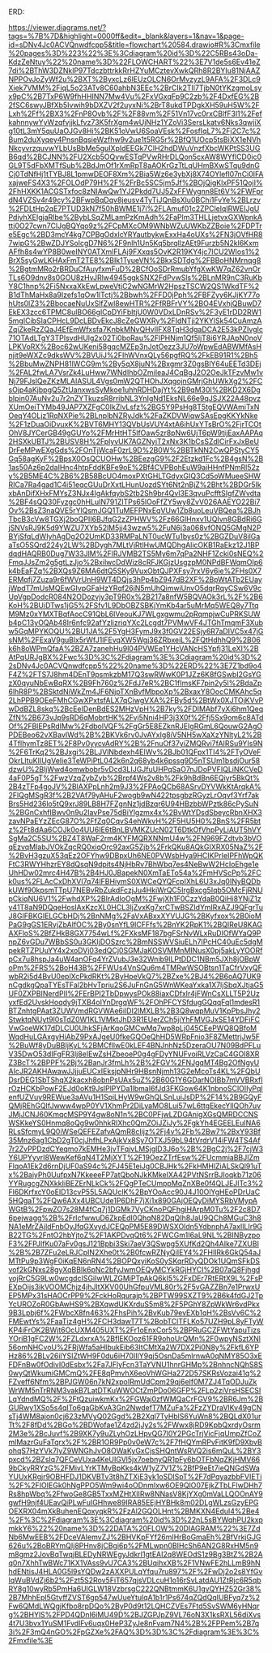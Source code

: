 ERD:

https://viewer.diagrams.net/?tags=%7B%7D&highlight=0000ff&edit=_blank&layers=1&nav=1&page-id=sDNv4Jc0ACVQnwdfcpp5&title=flowchart%20584.drawio#R%3Cmxfile%20pages%3D%223%22%3E%3Cdiagram%20id%3D%22C5RBs43oDa-KdzZeNtuy%22%20name%3D%22FLOWCHART%22%3E7V1de5s6Ev41eZ7di%2BThW3DZNklP97TdczbttrkkRrHZYuMCztevXwkQRh8R2BYIu81NjAAZNPPOvJoZyWf2u%2BXT%2ByxcLz6lEUzOLCN6OrMvzyzL9AFA%2F3DLc9Xiek7VMM%2FiqL5o23ATv8C60ahbN3EEc%2BrCIk2TIl7TjbN0tYKzgmoLsyx9pC%2B7TxP6W9fhHHINN7Mw4Vu%2FxVGxqFp9C2zb%2F4DxfEG%2B2fSC6swyJBfXb5Ivwih9bDXZV2f2uyxNi%2BrT8ukdTPDgkXH59uH5W%2FLxh%2Ff%2BX3%2FnP8Ovb%2F%2F88vm%2F51Vn17vc0rxCBlfF3l1%2FefkahnnywYyWzqfvjjkLfvz73K5frXgm4wUjNHz1YZoVi3SersLkatv6Nks3qwjiXg10tL3mY5quUaOJGv8Hi%2BK51oVwU6SoaVEsk%2FosfIqL7%2Fj2C7c%2Bum2duXyqey4PnsnBqsieWzfhw9v2ue1t5RG5r%2BfQ1UOcp5tsBiXX1eNVhNkcyvrzquvwYLbUsBbMe5guIXpIdEEGk7CIH2hdDWuVnzfXbcWKPtSS3UGB6qd%2BCJNN%2FU2Xcb5OQvwESTqPVwRHrDLQon5cxAW8WYflCD0ic0GL9T5dFbXMTfSub%2BdJmOf1rXmRpT8aAOKrGzTtLqUHmBXwSTqu9dnGCj0TdNfHj1tTYBJ8L1pmwDEOF8Xm%2Bia5Wz6e3ybXj8X74OYlefl07nCi0IFAxajweFS4X3%2FOLOdP79H%2F%2FrBc5SC5jm5Jf%2BOjQigKlxPF51QojI%2FhHXKK1ACGSTxfoc8zNIAwQw1YJ2Pkdd7UJ5ZxFFWygnn8Et6V%2FWFprdN4VZSv4r49cy%2BFwpBqDqv8jeusv4TyTiJQnBsXlu0BChi1FvYe%2BLrzv%2FDLtHp2qE7PTUD3kN7f50hBWME1j7i%2FLAmuf01c2ZPClelqIRWEIJgUPdiyhXEIgjaRlbe%2BybLSqZMLamPzKmAdh%2FaPlm3THLLjetvxGXWpnkAttj0O27cwn7ClJgBQYqo9z%2FCpMXcOM9WNbWZuUWKbZZBoie%2FDPTre5Egc%2BD3mcY4kg7CPBgOdxlcYRYautbykwExxHa4oUXs%2FN3jOVfHR87wipG%2BwZDJYSolcgD7N6%2F9nlh1Un5Kq5brqllzAEt9Furzb5N2kl6KxmAFfh8s4wYP8B0weINY0ATXmlFLAj9FXxqs5OvK2R19KY4jc7ICU2WIos1%2BrX5syGwLKHAxFmT2TE8%2BIk1TyueVN%2BkxSDTdg%2FBBoHNMrnqg8%2BgtmMRo2rBRDuCfAuyfxmFuD%2BCfOoSDrRmubYfgXwKW7qZ62vnOrTLs6O9dnv8s0GOU8zHvJRlw4945ggkSNX2FdPvwSls%2BLnMR9nC3RuKbY8C1hnp%2Fi5NxxaXkEwLpweVtjC2wNGMrW2HpszTSCW2QS1WkdTF%2B1dThMaHx8a9Izefs1qOw1lTctj%2Bbwh%2FFD0jPph%2FBFZyy6KJjKY77ohUts0lZ3%2BbocaeNuUxSlfZwl8ewHTR%2FfRBFrVY%2BO4EVxhjQBuwD7EkEX3zcc6TPMC8ulBO66glCpDYiFbltjU0W0VDxLDnRSv%2F3yE1rDD2RW15mgICibSIaCPHcL9DcLBDvEkcJ8cZeGWXRy%2FIdNTji2YKYlSk54CuAmzAZqiZkeRzZQaJ4EfEmWfxsfa7KnbkMNvQHvIlFX8TqH3dgaDCA2E53kPZIvgIc71OTAdLTgY3TPIsvdHUlg2x02Ti0boRau%2FlPHNjm1Qf5ljT8i6YRJApN0noVLPKVoRX%2Boc62wUKeni58gqcMZEp3nJotOezz3JU7oWpwEdABWMfAsHnjit9eWXZc9dksWV%2BVUiJ%2FIhWVnxQLy56pgfRQ%2FkEB91R1%2Bh5%2BbuMwZNPH81lWCG9m%2By5qX8juN%2Bxgmr3Z0gsBlY64uEETd3DEj%2FAL2fwLA7VsrZk4LuHww7WNdIhbOZmiIeaJ4CqBgJ2O2OeJkTFzvMw1vNj79FJsIQeZKzMLAIASUL4Vgs0mW2QTHOhJXqgojnGMrjGhUWkXg2%2FCsOjp4aKjbpgQ5ZtUanxwsSyMkoe1uhhRDHDajYt%2B9qM30I%2BKD2X6DgbIpin07AuNv2u7r2nZYTkuzsR8rribNL3YnIgNd1EksNL66e9qJSJX22A48pvzXUmOeiTYMb49JAP7XZFgC0IkZlvLsfz%2BG5Y9PsHg8T5tgEQVWAmiTxNOeqY4OLjz1RqNXPie%2BLnplbNZRyJdk%2FaZKDVWiqwSAsEpgKKYkNke%2F1zDuaOiDvuxK%2BVT6MHY13QVbUsVUY4xtA6ihUxYTsBrO%2FjrTCOtOhV8JYCerGB49gGUYo%2FMrHtHT5lfOaw5zr8pNw6UjT6pW9tijEaxAAPAq2HSXkUBTJ%2BUSV8H%2FplyvUK7AGZNyiT2xNx3K1bCsSZdlCirFxJxBeUDrFeMPwEXgGds%2FOnTjWcaF0zrL9D%2B0W%2BBTkNN2CwQPStyCY5Gq58agKyF%2BpsX0OsQCUOHw%2BEezgG9%2F2Etzkd1Fc%2B4gsN%2B1as50Az6p2daIHnc4htpFddKBFe9oE%2Bf4CVPBohEuW9aiHHnfPNmRl52zy%2B5ME4C%2B6%2B58BcUO4moxPXtGHLTGdyxGIQ3Cd5oWMueeSHWRICa7Ra4gad1C4i51eqcGUuDrXxtLHunUozdSYt6Nt2nBjZ%2Bht%2BDGr5IkxbAnDifXHxFMYsZ3NJx4IgAkfqybS2tb2Sh9br4Qvl3E3qvuPcfftSIgfZWvdta%2BF4sQQ30Fyzgc0hHLuIN791ZlTPs65lOoFfZY5wy8ZvV026AAEYO22Bi7Ov%2BsZ3naQVE5rYlQsmJGQ1TuMEFPNxEqVUw1Zb8uoLeuVBQea%2BJhTbcB3cVw8TGXj2boQPII6BJfqG2zZPHWV%2Fz66GlHnxv1UQIvn8GBdRi6GjSNVsRJ9K5d9YWZU7XYb52lM5jj43wzw5%2FuN6j3a068vfONQ5GMgN2PBYjSfqLdWIyhAgDg2O2UmKD33RMPaLNT0ucWTu1bys0z%2BGZDuV8ilGaaTsO5SQrd224y2LW%2BDygh7MLtVjRtlHwUMQDhgAlicOKB1RaEkz12J1BPdqdHAQRB0Dug7W33JlM%2FlRJVMB2TS5My6m7qPa2NHF1Zcki0sNEQ%2FmqJJsZm2g5gtLzJjo%2BxilwcDdWiz8cRFJKGjzUsgzpM0NPdBFWqmOIp6k4bEaFZq%2BXQs9Z6MA6dtQ5SKy9VuxObtQJPXFsy7rxV6y6ie%2FHs0X7ERMqfj7Zuza9r6fWVrUnH9WT4DQjs3hPp4bZ947dB2XF%2BpWtATb2EUayjWpdT7mUsMQEwGIvpGFaHzYRqf26jN5mUhQimwiUnvO5dqrRqyCSw6V9cUpVgpDodcR084N2ODozvjy3pT9R0x%2B217a8nfW5BQVAOk3rL%2F%2B6KoH%2BUiDTws1jG5%2FSfv1L9DbOBZSBKjYmKb4ar5uMrMq5WEQ8y7TtqM9Mz0xYMXTBqfAocC91QbL6IVeouKJ7WLgxgwmu2pRqmpjwCuPRKSUWb4pC13yOQAb48Ir6nfc92afYzlizriqYXc2Lcgdt7PVMwVF4JTGhTmqmF3Xubw5GqMPYKOQU%2BU1JA%2F5YgH3FymJ9x3f0GV22ESjy6R7aDIVC5x47jGsNM%2FExaV9guBlx5rWfJ1lFEvqXW5Wgj36ZRbxeiL%2FQtHdhhQ9%2B06k6h8oWPmQfaA%2BZA7zanehHu9l04PVWEe1YHcVANcHSYpfj31LeXI%2BAtPqURJgBX%2Fwc%3D%3C%2Fdiagram%3E%3Cdiagram%20id%3D%22sDNv4Jc0ACVQnwdfcpp5%22%20name%3D%22ERD%22%3E7Z1bd9o4F4Z%2FTS7J8hm4DEnT9psmkzbM17Q3swRWwK0P1JZz6K8fGSwbI2GsYGzX0qyuNbEwBqRX%2B9Fh760z%2FdJ7eR%2BC1fImsKF7pin2y5l%2BdaZp6lhR8P%2BSktdNiWkZm4JF6NjpTXnBvfMbpoXp%2BxaxY8OocCMKAhc5q2LhPPB9OEeFMhCGwXPxtsfALX7qCiwgVXA%2FBy5d%2BtWx0XJTOjKVvPwDdBZL8skq%2BcEeIDenBdES2MHzVpH%2B7ky%2FDIMAbf7yXi6hm1QeqZfN%2B673vJp9sRD6qMobrtHK%2Fvj5Nni4HP3j3X0f%2Ffj5Sx9om6c8ATdOf%2FBlEPsRdIMw%2FdbolVQF%2FgGr5E8EZknRJEIgRGmL6QouwG2AgOPDEBeo62vXBavIWd%2B%2BKVk6rv0JvAYxIg8iV5NH5wXaXzYNltyL2%2B4TflhymTz8ET%2F8Pv0yycvAdRY%2B%2FnuOf37yiZMQRvi7fAIRSu9YIs9N%2F6TrKq2%2BJxgi%2BLJVlNbdexh4EIWv%2BJb01QFpx1TI4%2FTyOVeFOkrLltuKIIUgVeIie3TeWPiPtL042k6n2q68yb4k6pssg9D5nTSUm1bsdjOur58dzwU%2BljWwd4omwbobr5vDcd3LIJGJfuUHPqSaO7nJDoPVFIQLiNKCVeD4aF0P5gT%2FwzVzqZybZyb%2Brpf4Ws2v8b%2Fk9hBdBn6EQiyr5BkQt%2B4zTFp4goJV%2BlAXPpLnh2m9J3%2FPAoQCb68ASrvDYVWkKtArqkA%2FlQgMSgR3f%2B2VAf79yAHuF2wogb9wN422tpsgbzRGyzLrOqvf3Yrf7akBrs5Hd236lo5tQ9xrJ89LB8H7FZgnNz1jdBzqr6U94HBzbbWPztk86cPySuN%2BGnCxhfIBwv0n9u2IavPse75dBiYlgzmx4x%2BvWtYDsdSbeycRbnXHX3zavNPaEYzZEcG87O%2FfZq0CqvS4ehWkvH%2F5HU5H0%2BnS%2FR5btz%2Ft8dAa6COJk0o4UU6IE6tBnLBVMKZUcN02T6DtkOfVhpPyLiAUT5hVYSgMa2C5SU%2BZ4T8WaF2rm4KYFMQRXNNmU4w%2FN969FZdtvb3bVOqEzvqMIabJVOkZqcRQ0xiqOrc92axG5Zjb%2FrkQKu8AQkGIXRX05NaZ%2F%2BvH3gzuX53qEz2OFYhw9DBpxUh6NE0PVWsbHya9HCIKPrIeIPFhWpQKFtC3RWYHhzrEY8dQsqN9dpits4NjHbRv7BhWbq7es4NeBwW2HcIoEhge1eUhHDw02mrc4H47B%2B4HJ0JBapekN0XmTaETo54a%2FmHVScPp%2FCk0us%2FLAcCxDhXVl7q74lFBHiymS0XWCeQYQFcpIXhL6U3xJq0INyBQDbkUWf90kpsmTTpU7NEBvRbZukdFczjJu4HkiWrQC5IrgBxcg5Iqb5OMcFjRNUpCkiqNU6V1%2FwhdXP%2BIrAdIoOgM%2FwjXh1F0CzzYdaB0QiHi8YNjZ1zy41T8aN9DQqeHosIAxKzcXL0HCL3ljZvxKg7xrCTwBSZIdYmIRxAZJ9QFgrTuJ8GIFBKGIELGCbHDj%2BnNMg%2FaVxABxxXYVUJG%2BKyfxox%2B0ioMPaG9gGS1ERvjZbAIfOC%2By0snYfL9ICFFfs%2BnYK2RpK1%2BQIReU8KAGAXFloS%2BfZHkB8GX7754wLf%2FXksMF187bgFSrNvWLxRuDIOfWYaQ9PnpZ6vGDu7WBbSS0u3GKIjDOSzrc%2BmNSSWVSiuELh7IPcHC40uEc5dgMpekRTZPUuYY4x2xoDVj03edQCj0SGMJaKOSVMMnMINusX0pj5akLyYOORfpCx7u8hspJa4uW4anOFq4YrZVubJ3e32Wnib9lLPtDDC1NBm5JXh8jOBpWoPm%2FRS%2BoH43B%2FFWUs4VnSQu6m4TMRwWSOBtsn1TaCfrVxyQFwbR2i5d4BvU0eplXcPkdRKt%2ByHpeVkQ7%2BZxe%2BJ4%2B6oAQ7UK9nCgdkgQpaTYEsTFal2bHvTpriu2S6JuFnGnG5WnWKeaYxka1X7ljSbqXJtjaG5UF0ZXPBINerdPII%2FErBPI2TbDpwysPOk88iaxCDfxlr4jFWnCsXLLT5P2UzyxfEd2UvskHoqdy9jTXB4oIYnDrgqWF%2FOhPFCYSfdugGQqqFql1mdesR1BTZnhtgPAat3ZUWVmdRGVWAe6ilDI2lMXLB%2B3Q8wqpMuV1KpPbsJhy2StwktqNUyt9l0sTdZ0W1KL1VMktJhD3R1EUerZCh5jiYhFMVGJxSE14YDFiFCVwGoeWK17dDLCU0UhkSFjArKqoGMCwMq7wp8pLj045CEePWQ8QBfoMWqdHuLGAxgyHiAbZ9PxAJgeU0fkeGQOeQhHD5WRpFnio3F8ZMettrjJw5F%2BuWf8yDuBBIjKyL%2BMCfIlwE0kLEF4BNJnhNz5DzeraOU7N09BdPFLuV35DwO53dIFgFR3lj8eIEwZsHZbeoeP0g4gFDyYNUFvoiRLVzCaC4GOI8XRZ3BcT%2BPPF%2Bj%2BanJr3fmLh%2B%2FGV%2FNJgqMT4Bg2OfNgyUAIcJR2AKHAwawJJjjuEUCxIEksjpNHr9HBsnNjmh13G2eMcoTs4KL%2FQbUDsrDEG1SbTShqX2kacxh8obnPsUAx5uZ%2B60G1Y6GDarNOIBb7mVVBRxfIrOzHCKbPowF2EJd0oKt9JslPlPYDa1lbmaI6fJd3FKGow64K1nbnoSClOIIyPqlenfUZVuy9REWue3aAVu1H1SpiLHyW9wGhQLSnLuiJsDP%2F14%2B9GQyFQMjREhGQIfJwww4wpP0YV1XhmPr2DiLyaMO8Lui57wL6ttgEkecYllQOh7uvJMjJCNJ60KmqcMSP9Y4gw8oN1n%2BC0PFjwLZDGAnigXGsQMRDCCNSWSKkeYS0Hnmq8oQg9w0hhkRIXhc0QmZOiJZiJy%2FgkYh4EGEELEuINA6RLsSfcmyL9Q0iWSeQEFEZafvAQmR8cIijz%2Fj4v%2Fb%2Bw7%2BxY93Bf35Mnz6ag1CbD2gT0cjJhfhLPxAjkVx8Sy7OTXJ59bL94tVrdrV14iFW4TS4Af7r2ZvPPDzdCYeqmo7kEMHe3jvTFqjvLMSjglD3J6o%2B%2BgC2j%2F7cjW3Y6UPYyvrI8WewKef6qN4T2MjXYT%2F19OezZTrfEsw%2FUcmmiaBBJIZmFlqoA1Ek2d6rnDjUF0aS94c%2FJ45E1eiJg0CBJHk%2FkHMHlZiALSkQl91uTx%2BaiyPh0UufpxN7KkeeeFP7atQboNJkKMkeIXA42PVtNSrrBJIoqkb71z06YYRugcgZNXkkIiBEZErNLkCk%2FQgPTeCUmppMqZnXBe0f4QLJEJlTc3%2Fl6DKrfxcY0oEID13cvP55L5AQUclK%2BpYOoAcc90J4J10OlYgHEoPDrUaC5HQgaT%2FQw6AXx4UBCUde1P6DhF7jXi1x890GAjOEQyDiMYSRbVMypAWGtB%2FpwZO7s28M4fCq7j1DGMk7VyCKnoPQFhgiHArpM0Tu%2F2c8D76pejwagg%2B%2FrIcfwwuD6ZkpEdI0QhqN82DqQIh8JaU9QCh8MGuC3h8NA1eMrZAjldFnbOyJfqGXvydJCEQpPM5E89DWSXOldn5YdbnphA7axIlLIr9GB22TG%2FntO2hbYjtoZ%2F1AKPDvqQt6%2FWCGm1I6aL9NL%2BINByzpoF3%2FPJIfKu07aFv0gsJ121Bpbi3Ski7aeV3QSwpg5XUfKd2Qh4AIke7ZXUBI%2B%2B7ZFu2eLRJCpIN2Xhe0t%2B0fcwRZNyQiIEY4%2FHIlRk6GkQ54aJMTtPu9p3WgF0iKqEN6nRN4%2BOPQxyiKoS0ySKqrRDyQDOk1UQmSFkDSvof2kGNxs28gyXqBBIk6pNc2bfyJwmOEQyMCYkRGjHYCI%2B07aQ8FjhgdyojRrC5G9Lw0wcgdcISGiIwWLZGMjPTpAkQ6kI5%2FxDEr7RtERtX9L%2FsPEXpOijs3ikVOOMChjz4jhJltXKV00UhGfpuVML80r%2F5vGAZZBn7e1PrwxUEP5MPx31sHAOCrPP9%2FckHoRqurajp%2BPTW99SXZT9%2B6k4fdGJ2TpYcUROZoR0GbAwHS9%2BXqwdUKXrduS5m8%2F5PGhY8ZpWkWr6vdPkx9B3Lpbj6f%2FWbcX8fn463%2FhsPih%2BvKub79evEXb1qH%2BsVv6C%2FMEwtYs%2FaaTiz4gH%2FCH3dawT7T%2BobTClTFLKo57UZH9pL8yFTyWKP4iFrOK2BWjt6OcUXM405UXT%2Fr1oEnxCor5%2BPRuGCZFWtYapuTizsYOriB1gFC2W%2FZLdxrxA%2BflEKOoz61FR9ohoUrQMn%2F0wpyNSztXNl56omNHCvoU%2FRjWfa5aHIbukEib63ItCMtXa2W7DX2Pi0N8y%2FkfL6YPHz86%2BLv26ilYSIZtWH9F0du6iH70IIlY9qj5OsnDa5mlrnwA0qNMY85O3xEFDFnBw0fOdivI0dEsbx%2Fa7JFlyFcn3TaYVNU1hnrGHMp%2BnhncNQhS8S0wyQtWkumiGMCmQ%2FE8qPmvhX6eoVhWGHa272D57SKRsVozai41q%2FZveff6Nfm%2BPJGW06n7kN2xpoIRmUdCpm29qj6eIf0M7ZJ4TqODJuZkWrWM5nTrRNM3vakB7LatDTKuWWOCtZmPDo06GFP%2FLp2ziVrsHSECSILqYdndMQ%2F%2FtQzuiwkmKx%2FGWaj0zfWMQaCrFGV9%2BR6Jm%2BGURwy1XSo5s4qlTo6gaGbKvA3Gn2NwdefT7MZuFa%2FzZYDraVlKv49gCNsTj4WM8ajon0cj623zMVyQ02Ggd%2B2Xql7TyHblS6YuWn8%2BQLdX01urTt%2F8fDd%2BGo%2BDWofae1Z4zd2jJy2s%2FWwx8jRD9KpbQxrdyOsrm2M3e%2BcJuvf%2B9XK7y9uZLyhOzLHpvQG7l0Y2PGcTrjVicFjqUmpZfCoZmlMazrGuFaTqrx%2F%2BR1OR9Pp0v0eW7c%2F7fHQYmRPvFitK9fD9XbvBohqS7HzYVk7IyZ9WNGhJvO8OWaKyGxCjsSHQntWsRVQ2is6mQuL%2BY3pxcd%2BZsIq7QFCeVUxa4KeUIGVl5jx7oebnyQR1pFy6bOTFbNqZKjHMV669bCkyRRYzG%2FMivLYrKTMyBpKks4kW1yZ7V1Z%2BfP9eEt7ieQNGdSWaYUUxKRgjr9OBHFDJ1DKVBTv3t8hZTXjE3yk1oSDlSpT%2F7dPqyazbbFVIETi%2F%2FIOIEGk0hNgPPO5Wm9wi4oODnmIxw6OE9QlO07EjkZTbLFlwDHh7Rs8hpWbq%2FfwoGe8GB5TxxMZHtXlIRw8NNasV8KjYXg0mVaLLQOOnAY9gwfH9njf4UEavQiPLwFuIGHhwe89IRA85EEjHYBHk8m02DLgWLzsGzyEPGOEXRX04mXkBuhenEQoxyqkR%2FzAl2GQOLHnt%2BMKXN4EduI4%2Be4%2F%3C%2Fdiagram%3E%3Cdiagram%20id%3D%22nL5sBYWqhPU2kxpmkkY6%22%20name%3D%22DATA%20FLOW%20DIAGRAM%22%3E7ZdNb6MwEEB%2FDceVAIemvZJ%2BHVKpFYf26mIHrBoGmaEh%2BfVrkjGJG626u%2BoBRYmQIj8PHnv8jCBgi6p%2FMLwpn0BIHcSh6AN2G8RxHM5n9m8gmz2JovBqTwqjBLEDyNRWEgyJdkrI1gtEAI2q8WEOdS1z9Bg3BtZ%2B2Aq0n7XhhTwBWc71KX1VAss9vU7CA3%2BUqihxXB%2F1VNwFE2hLLmB9hNhdENtisJ4HLA0G5l9sYQDw2zAXXPULqYfqu7ru897%2F%2FwDj2o2s8YfGvIqWuBVdZj6b2%2Fzt5S2Rov5FiT657qjsVDLcuH1o16rSvLatdAU1ZtRjc6R5qbRY8g10wyRb5PmHa6UlGLW18VzbrsgC222QNBtmmK6U1gvQYHZ52Gr38%2B7MhhEpl5GtvffZVST6gp547wUueYtulqA1b1r1Ps674qZQdQqIUBFyq7z%2Fw6QMdLWQgjKfbo8rpDQo%2ByP0d9t12LQHCZVEs7Ftd5SvSWM6yHNqrg%2BHYlS%2FPD4QDnI6iMU49D%2BJZGPJpZ9VL76oN3X1ksRXL56diXvs4t7U3bvx1YuSM1FvdlFv6uqx0HeP3ZyJe8nFvam7N4%2B%2FPPem%2B7q3i%2F3mQ4nGO%2FpGZXe%2FAQ%3D%3D%3C%2Fdiagram%3E%3C%2Fmxfile%3E
